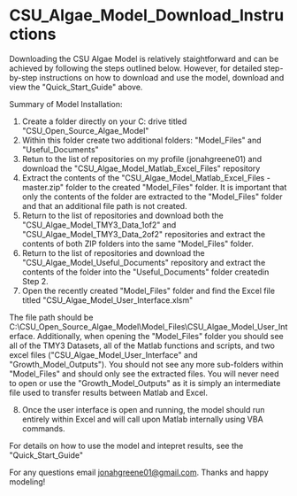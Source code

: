 # CSU_Algae_Model_Download_Instructions

Downloading the CSU Algae Model is relatively staightforward and can be achieved by following the steps outlined below. However, for detailed step-by-step instructions on how to download and use the model, download and view the "Quick_Start_Guide" above. 

Summary of Model Installation: 
1) Create a folder directly on your C: drive titled "CSU_Open_Source_Algae_Model"
2) Within this folder create two additional folders: "Model_Files" and "Useful_Documents"
3) Retun to the list of repositories on my profile (jonahgreene01) and download the "CSU_Algae_Model_Matlab_Excel_Files" repository
4) Extract the contents of the "CSU_Algae_Model_Matlab_Excel_Files - master.zip" folder to the created "Model_Files" folder. It is important that only the contents of the folder are extracted to the "Model_Files" folder and that an additional file path is not created. 
5) Return to the list of repositories and download both the "CSU_Algae_Model_TMY3_Data_1of2" and "CSU_Algae_Model_TMY3_Data_2of2" repositories and extract the contents of both ZIP folders into the same "Model_Files" folder.
6) Return to the list of repositories and download the "CSU_Algae_Model_Useful_Documents" repository and extract the contents of the folder into the "Useful_Documents" folder createdin Step 2. 
7) Open the recently created "Model_Files" folder and find the Excel file titled "CSU_Algae_Model_User_Interface.xlsm"

The file path should be C:\CSU_Open_Source_Algae_Model\Model_Files\CSU_Algae_Model_User_Interface. Additionally, when opening the "Model_Files" folder you should see all of the TMY3 Datasets, all of the Matlab functions and scripts, and two excel files ("CSU_Algae_Model_User_Interface" and "Growth_Model_Outputs"). You should not see any more sub-folders within "Model_Files" and should only see the extracted files. You will never need to open or use the "Growth_Model_Outputs" as it is simply an intermediate file used to transfer results between Matlab and Excel. 

8) Once the user interface is open and running, the model should run entirely within Excel and will call upon Matlab internally using VBA commands. 

For details on how to use the model and intepret results, see the "Quick_Start_Guide"

For any questions email jonahgreene01@gmail.com. Thanks and happy modeling!
